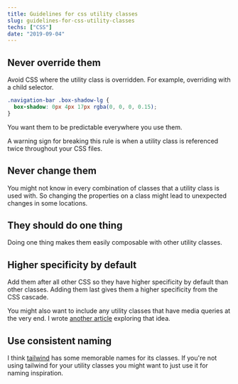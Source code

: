 ```yaml
---
title: Guidelines for css utility classes
slug: guidelines-for-css-utility-classes
techs: ["CSS"]
date: "2019-09-04"
---
```


## Never override them

Avoid CSS where the utility class is overridden. For example, overriding with a child selector.

```css
.navigation-bar .box-shadow-lg {
  box-shadow: 0px 4px 17px rgba(0, 0, 0, 0.15);
}
```

You want them to be predictable everywhere you use them.

A warning sign for breaking this rule is when a utility class is referenced twice throughout your CSS files.

## Never change them

You might not know in every combination of classes that a utility class is used with. So changing the properties on a class might lead to unexpected changes in some locations.

## They should do one thing

Doing one thing makes them easily composable with other utility classes.

## Higher specificity by default

Add them after all other CSS so they have higher specificity by default than other classes. Adding them last gives them a higher specificity from the CSS cascade.

You might also want to include any utility classes that have media queries at the very end. I wrote [another article](https://www.samdawson.dev/article/media-queries-tailwind#specificity-and-media) exploring that idea.

## Use consistent naming

I think [tailwind](https://tailwindcss.com/) has some memorable names for its classes. If you're not using tailwind for your utility classes you might want to just use it for naming inspiration.
